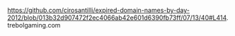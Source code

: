 https://github.com/cirosantilli/expired-domain-names-by-day-2012/blob/013b32d907472f2ec4066ab42e601d6390fb73ff/07/13/40#L414. 
trebolgaming.com

